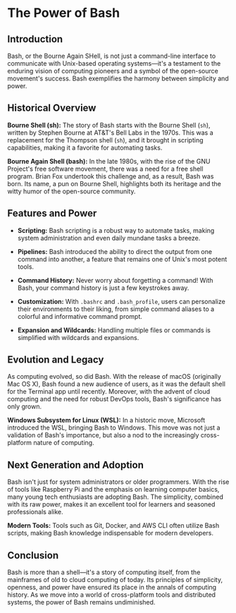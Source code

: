 # The Power of Bash

## Introduction

Bash, or the Bourne Again SHell, is not just a command-line interface to communicate with Unix-based operating systems—it's a testament to the enduring vision of computing pioneers and a symbol of the open-source movement's success. Bash exemplifies the harmony between simplicity and power.

## Historical Overview

**Bourne Shell (sh):** The story of Bash starts with the Bourne Shell (`sh`), written by Stephen Bourne at AT&T's Bell Labs in the 1970s. This was a replacement for the Thompson shell (`sh`), and it brought in scripting capabilities, making it a favorite for automating tasks.

**Bourne Again Shell (bash):** In the late 1980s, with the rise of the GNU Project's free software movement, there was a need for a free shell program. Brian Fox undertook this challenge and, as a result, Bash was born. Its name, a pun on Bourne Shell, highlights both its heritage and the witty humor of the open-source community.

## Features and Power

- **Scripting:** Bash scripting is a robust way to automate tasks, making system administration and even daily mundane tasks a breeze.

- **Pipelines:** Bash introduced the ability to direct the output from one command into another, a feature that remains one of Unix's most potent tools.

- **Command History:** Never worry about forgetting a command! With Bash, your command history is just a few keystrokes away.

- **Customization:** With `.bashrc` and `.bash_profile`, users can personalize their environments to their liking, from simple command aliases to a colorful and informative command prompt.

- **Expansion and Wildcards:** Handling multiple files or commands is simplified with wildcards and expansions.

## Evolution and Legacy

As computing evolved, so did Bash. With the release of macOS (originally Mac OS X), Bash found a new audience of users, as it was the default shell for the Terminal app until recently. Moreover, with the advent of cloud computing and the need for robust DevOps tools, Bash's significance has only grown.

**Windows Subsystem for Linux (WSL):** In a historic move, Microsoft introduced the WSL, bringing Bash to Windows. This move was not just a validation of Bash's importance, but also a nod to the increasingly cross-platform nature of computing.

## Next Generation and Adoption

Bash isn't just for system administrators or older programmers. With the rise of tools like Raspberry Pi and the emphasis on learning computer basics, many young tech enthusiasts are adopting Bash. The simplicity, combined with its raw power, makes it an excellent tool for learners and seasoned professionals alike.

**Modern Tools:** Tools such as Git, Docker, and AWS CLI often utilize Bash scripts, making Bash knowledge indispensable for modern developers.

## Conclusion

Bash is more than a shell—it's a story of computing itself, from the mainframes of old to cloud computing of today. Its principles of simplicity, openness, and power have ensured its place in the annals of computing history. As we move into a world of cross-platform tools and distributed systems, the power of Bash remains undiminished.
